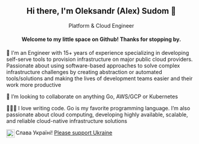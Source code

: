 <div align="center">
	<h2 align="center"><b>Hi there, I'm Oleksandr (Alex) Sudom 👋</b></h2>
	<p>Platform & Cloud Engineer</p>
	<h4>
		<b>Welcome to my little space on Github! Thanks for stopping by.</b>
	</h4>
</div>

🚀 I'm an Engineer with 15+ years of experience specializing in developing self-serve tools to provision infrastructure on major public cloud providers. Passionate about using software-based approaches to solve complex infrastructure challenges by creating abstraction or automated tools/solutions and making the lives of development teams easier and their work more productive

👯 I’m looking to collaborate on anything Go, AWS/GCP or Kubernetes

👨🏻‍💻 I love writing code. Go is my favorite programming language. I’m also passionate about cloud computing, developing highly available, scalable, and reliable cloud-native infrastructure solutions

<img align="left" alt="Ukrainian flag" width="22px" src="https://upload.wikimedia.org/wikipedia/commons/4/49/Flag_of_Ukraine.svg" /> Слава Україні! <a href="https://u24.gov.ua/" target="_blank">Please support Ukraine</a>
